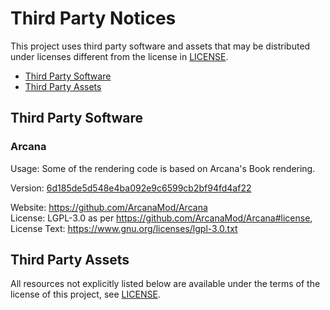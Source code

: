 # Third Party Notices

This project uses third party software and assets that may be distributed under licenses different from the license in [LICENSE](./LICENSE).

* [Third Party Software](#third-party-software)
* [Third Party Assets](#third-party-assets)

## Third Party Software

### Arcana 

Usage: Some of the rendering code is based on Arcana's Book rendering.

Version: [6d185de5d548e4ba092e9c6599cb2bf94fd4af22](https://github.com/ArcanaMod/Arcana/commit/6d185de5d548e4ba092e9c6599cb2bf94fd4af22)

Website: https://github.com/ArcanaMod/Arcana   
License: LGPL-3.0 as per https://github.com/ArcanaMod/Arcana#license, 
License Text: https://www.gnu.org/licenses/lgpl-3.0.txt

## Third Party Assets

All resources not explicitly listed below are available under the terms of the license of this project, see [LICENSE](./LICENSE).